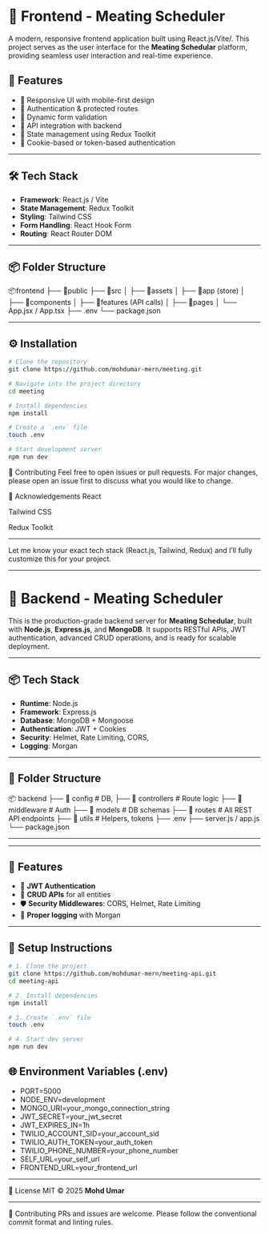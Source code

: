# 🚀 Frontend - Meating Scheduler

A modern, responsive frontend application built using React.js/Vite/. This project serves as the user interface for the <b>Meating Schedular</b> platform, providing seamless user interaction and real-time experience.

## 🌟 Features

- 📱 Responsive UI with mobile-first design
- 🔐 Authentication & protected routes
- 🧾 Dynamic form validation
- 🔁 API integration with backend
- 💾 State management using Redux Toolkit 
- 🔐 Cookie-based or token-based authentication

---

## 🛠️ Tech Stack

- **Framework**: React.js / Vite
- **State Management**: Redux Toolkit
- **Styling**: Tailwind CSS 
- **Form Handling**: React Hook Form 
- **Routing**: React Router DOM 

---

## 📦 Folder Structure

📦frontend
├── 📁public
├── 📁src
│ ├── 📁assets
│ ├── 📁app (store)
│ ├── 📁components
│ ├── 📁features (API calls)
│ ├── 📁pages
│ └── App.jsx / App.tsx
├── .env
└── package.json



---

## ⚙️ Installation

```bash
# Clone the repository
git clone https://github.com/mohdumar-mern/meeting.git

# Navigate into the project directory
cd meeting

# Install dependencies
npm install

# Create a `.env` file
touch .env

# Start development server
npm run dev
````


🤝 Contributing
Feel free to open issues or pull requests. For major changes, please open an issue first to discuss what you would like to change.

🙌 Acknowledgements
React

Tailwind CSS

Redux Toolkit


---

Let me know your exact tech stack (React.js, Tailwind, Redux) and I’ll fully customize this for your project.


---
# 🔐 Backend - Meating Scheduler

This is the production-grade backend server for **Meating Schedular**, built with **Node.js**, **Express.js**, and **MongoDB**. It supports RESTful APIs, JWT authentication, advanced CRUD operations, and is ready for scalable deployment.

---

## 📦 Tech Stack

- **Runtime**: Node.js
- **Framework**: Express.js
- **Database**: MongoDB + Mongoose 
- **Authentication**: JWT + Cookies
- **Security**: Helmet, Rate Limiting, CORS,
- **Logging**: Morgan 

---

## 📁 Folder Structure

📦 backend
├── 📁 config # DB,
├── 📁 controllers # Route logic
├── 📁 middleware # Auth
├── 📁 models # DB schemas 
├── 📁 routes # All REST API endpoints
├── 📁 utils # Helpers, tokens
├── .env
├── server.js / app.js
└── package.json


---


---

## 🚀 Features

- 🔐 **JWT Authentication**
- 📄 **CRUD APIs** for all entities
- 🛡️ **Security Middlewares**: CORS, Helmet, Rate Limiting
- 🧾 **Proper logging** with  Morgan

---



## 🔧 Setup Instructions

```bash
# 1. Clone the project
git clone https://github.com/mohdumar-mern/meeting-api.git
cd meeting-api

# 2. Install dependencies
npm install

# 3. Create `.env` file
touch .env

# 4. Start dev server
npm run dev

````

## 🌐 Environment Variables (.env)

- PORT=5000
- NODE_ENV=development
- MONGO_URI=your_mongo_connection_string
- JWT_SECRET=your_jwt_secret
- JWT_EXPIRES_IN=1h
- TWILIO_ACCOUNT_SID=your_account_sid
- TWILIO_AUTH_TOKEN=your_auth_token
- TWILIO_PHONE_NUMBER=your_phone_number
- SELF_URL=your_self_url
- FRONTEND_URL=your_frontend_url
---

📄 License
MIT © 2025 **Mohd Umar**

---

🤝 Contributing
PRs and issues are welcome. Please follow the conventional commit format and linting rules.



